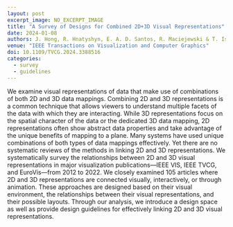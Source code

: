 ```yaml
---
layout: post
excerpt_image: NO_EXCERPT_IMAGE
title: "A Survey of Designs for Combined 2D+3D Visual Representations"
date: 2024-01-08
authors: J. Hong, R. Hnatyshyn, E. A. D. Santos, R. Maciejewski & T. Isenberg
venue: "IEEE Transactions on Visualization and Computer Graphics"
doi: 10.1109/TVCG.2024.3388516
categories:
  - survey
  - guidelines
---
```

We examine visual representations of data that make use of combinations of both 2D and 3D data mappings. Combining 2D and 3D representations is a common technique that allows viewers to understand multiple facets of the data with which they are interacting. While 3D representations focus on the spatial character of the data or the dedicated 3D data mapping, 2D representations often show abstract data properties and take advantage of the unique benefits of mapping to a plane. Many systems have used unique combinations of both types of data mappings effectively. Yet there are no systematic reviews of the methods in linking 2D and 3D representations. We systematically survey the relationships between 2D and 3D visual representations in major visualization publications—IEEE VIS, IEEE TVCG, and EuroVis—from 2012 to 2022. We closely examined 105 articles where 2D and 3D representations are connected visually, interactively, or through animation. These approaches are designed based on their visual environment, the relationships between their visual representations, and their possible layouts. Through our analysis, we introduce a design space as well as provide design guidelines for effectively linking 2D and 3D visual representations.
